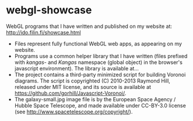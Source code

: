 # webgl-showcase
WebGL programs that I have written and published on my website at: 
http://ido.filin.fi/showcase.html

- Files represent fully functional WebGL web apps, as appearing
  on my website.
- Programs use a common helper library that I have written (files
  prefixed with *kangas-* and *Kangas* namespace (global object)
  in the browser's javascript environment). The library is
  available at... 
- The project contains a third-party minimized script for building Voronoi diagrams. The script is copyrighted (C) 2010-2013 Raymond Hill, released under MIT license, and its source is available at https://github.com/gorhill/Javascript-Voronoi/.
- The galaxy-small.jpg image file is by the European Space Agency / Hubble Space Telescope, and made available under CC-BY-3.0 license (see http://www.spacetelescope.org/copyright/).
